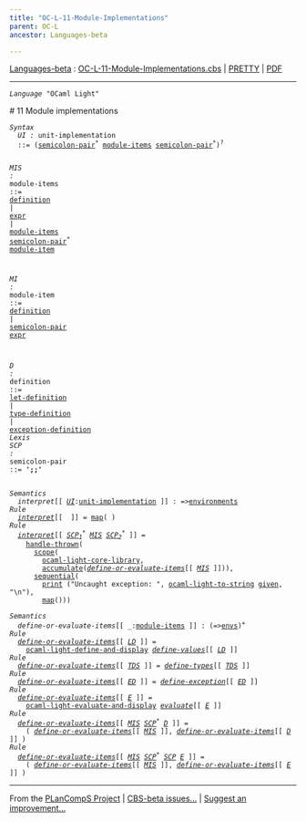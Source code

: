 ```yaml
---
title: "OC-L-11-Module-Implementations"
parent: OC-L
ancestor: Languages-beta

---
```


[Languages-beta] : [OC-L-11-Module-Implementations.cbs] \| [PRETTY] \| [PDF]


----
<div class="highlighter-rouge"><pre class="highlight"><code><i class="keyword">Language</i> <span id="Language_OCaml Light">"OCaml Light"</span></code></pre></div>
# <span id="SectionNumber_11">11</span> Module implementations


<div class="highlighter-rouge"><pre class="highlight"><code><i class="keyword">Syntax</i>
  <i class="keyword"></i><i class="var"><i class="var"><span id="VariableStem_UI">UI</span></i> :</i> <span class="syn-name"><span id="SyntaxName_unit-implementation">unit-implementation</span></span>
  ::= (<span class="syn-name"><a href="#SyntaxName_semicolon-pair">semicolon-pair</a></span><sup class="sup">*</sup> <span class="syn-name"><a href="#SyntaxName_module-items">module-items</a></span> <span class="syn-name"><a href="#SyntaxName_semicolon-pair">semicolon-pair</a></span><sup class="sup">*</sup>)<sup class="sup">?</sup>
  
  <i class="keyword"></i><i class="var"><i class="var"><span id="VariableStem_MIS">MIS</span></i> :</i> <span class="syn-name"><span id="SyntaxName_module-items">module-items</span></span> 
  ::= <span class="syn-name"><a href="#SyntaxName_definition">definition</a></span>
    | <span class="syn-name"><a href="../OC-L-07-Expressions/index.html#SyntaxName_expr">expr</a></span>
    | <span class="syn-name"><a href="#SyntaxName_module-items">module-items</a></span> <span class="syn-name"><a href="#SyntaxName_semicolon-pair">semicolon-pair</a></span><sup class="sup">*</sup> <span class="syn-name"><a href="#SyntaxName_module-item">module-item</a></span>

  <i class="keyword"></i><i class="var"><i class="var"><span id="VariableStem_MI">MI</span></i> :</i> <span class="syn-name"><span id="SyntaxName_module-item">module-item</span></span>
  ::= <span class="syn-name"><a href="#SyntaxName_definition">definition</a></span>
    | <span class="syn-name"><a href="#SyntaxName_semicolon-pair">semicolon-pair</a></span> <span class="syn-name"><a href="../OC-L-07-Expressions/index.html#SyntaxName_expr">expr</a></span>

  <i class="keyword"></i><i class="var"><i class="var"><span id="VariableStem_D">D</span></i> :</i> <span class="syn-name"><span id="SyntaxName_definition">definition</span></span>
  ::= <span class="syn-name"><a href="../OC-L-07-Expressions/index.html#SyntaxName_let-definition">let-definition</a></span>
    | <span class="syn-name"><a href="../OC-L-08-Type-and-Exception-Definitions/index.html#SyntaxName_type-definition">type-definition</a></span>
    | <span class="syn-name"><a href="../OC-L-08-Type-and-Exception-Definitions/index.html#SyntaxName_exception-definition">exception-definition</a></span>
<i class="keyword">Lexis</i>
  <i class="keyword"></i><i class="var"><i class="var"><span id="VariableStem_SCP">SCP</span></i> :</i> <span class="syn-name"><span id="SyntaxName_semicolon-pair">semicolon-pair</span></span> ::= <b class="atom">';;'</b></code></pre></div>

<div class="highlighter-rouge"><pre class="highlight"><code><i class="keyword">Semantics</i>
  <i class="sem-name"><span id="SemanticsName_interpret">interpret</span></i>[[ <span id="Variable131_UI"><i class="var"><a href="#VariableStem_UI">UI</a></i></span>:<span class="syn-name"><a href="#SyntaxName_unit-implementation">unit-implementation</a></span> ]] : =><span class="name"><a href="../../../../../Funcons-beta/Computations/Normal/Binding/index.html#Name_environments">environments</a></span>
<i class="keyword">Rule</i>
  <i class="sem-name"><a href="#SemanticsName_interpret">interpret</a></i>[[  ]] = <span class="name"><a href="../../../../../Funcons-beta/Values/Composite/Maps/index.html#Name_map">map</a></span>( )
<i class="keyword">Rule</i>
  <i class="sem-name"><a href="#SemanticsName_interpret">interpret</a></i>[[ <span id="Variable164_SCP1*"><i class="var"><a href="#VariableStem_SCP">SCP</a><sub class="sub">1</sub><sup class="sup">*</sup></i></span> <span id="Variable169_MIS"><i class="var"><a href="#VariableStem_MIS">MIS</a></i></span> <span id="Variable176_SCP2*"><i class="var"><a href="#VariableStem_SCP">SCP</a><sub class="sub">2</sub><sup class="sup">*</sup></i></span> ]] = 
    <span class="name"><a href="../../../../../Funcons-beta/Computations/Abnormal/Throwing/index.html#Name_handle-thrown">handle-thrown</a></span>(
      <span class="name"><a href="../../../../../Funcons-beta/Computations/Normal/Binding/index.html#Name_scope">scope</a></span>(
        <span class="name"><a href="../OC-L-12-Core-Library/index.html#Name_ocaml-light-core-library">ocaml-light-core-library</a></span>,
        <span class="name"><a href="../../../../../Funcons-beta/Computations/Normal/Binding/index.html#Name_accumulate">accumulate</a></span>(<i class="sem-name"><a href="#SemanticsName_define-or-evaluate-items">define-or-evaluate-items</a></i>[[ <a href="#Variable169_MIS"><i class="var">MIS</i></a> ]])),
      <span class="name"><a href="../../../../../Funcons-beta/Computations/Normal/Flowing/index.html#Name_sequential">sequential</a></span>(
        <span class="name"><a href="../../../../../Funcons-beta/Computations/Normal/Interacting/index.html#Name_print">print</a></span> ("Uncaught exception: ", <span class="name"><a href="../OC-L-12-Core-Library/index.html#Name_ocaml-light-to-string">ocaml-light-to-string</a></span> <span class="name"><a href="../../../../../Funcons-beta/Computations/Normal/Giving/index.html#Name_given">given</a></span>, "\n"),
        <span class="name"><a href="../../../../../Funcons-beta/Values/Composite/Maps/index.html#Name_map">map</a></span>()))</code></pre></div>

<div class="highlighter-rouge"><pre class="highlight"><code><i class="keyword">Semantics</i>
  <i class="sem-name"><span id="SemanticsName_define-or-evaluate-items">define-or-evaluate-items</span></i>[[ _:<span class="syn-name"><a href="#SyntaxName_module-items">module-items</a></span> ]] : (=><span class="name"><a href="../../../../../Funcons-beta/Computations/Normal/Binding/index.html#Name_envs">envs</a></span>)<sup class="sup">+</sup>
<i class="keyword">Rule</i>
  <i class="sem-name"><a href="#SemanticsName_define-or-evaluate-items">define-or-evaluate-items</a></i>[[ <span id="Variable283_LD"><i class="var"><a href="../OC-L-07-Expressions/index.html#VariableStem_LD">LD</a></i></span> ]] =
    <span class="name"><a href="../OC-L-12-Core-Library/index.html#Name_ocaml-light-define-and-display">ocaml-light-define-and-display</a></span> <i class="sem-name"><a href="../OC-L-07-Expressions/index.html#SemanticsName_define-values">define-values</a></i>[[ <a href="#Variable283_LD"><i class="var">LD</i></a> ]]
<i class="keyword">Rule</i>
  <i class="sem-name"><a href="#SemanticsName_define-or-evaluate-items">define-or-evaluate-items</a></i>[[ <span id="Variable314_TDS"><i class="var"><a href="../OC-L-08-Type-and-Exception-Definitions/index.html#VariableStem_TDS">TDS</a></i></span> ]] = <i class="sem-name"><a href="../OC-L-08-Type-and-Exception-Definitions/index.html#SemanticsName_define-types">define-types</a></i>[[ <a href="#Variable314_TDS"><i class="var">TDS</i></a> ]]
<i class="keyword">Rule</i>
  <i class="sem-name"><a href="#SemanticsName_define-or-evaluate-items">define-or-evaluate-items</a></i>[[ <span id="Variable343_ED"><i class="var"><a href="../OC-L-08-Type-and-Exception-Definitions/index.html#VariableStem_ED">ED</a></i></span> ]] = <i class="sem-name"><a href="../OC-L-08-Type-and-Exception-Definitions/index.html#SemanticsName_define-exception">define-exception</a></i>[[ <a href="#Variable343_ED"><i class="var">ED</i></a> ]]
<i class="keyword">Rule</i>
  <i class="sem-name"><a href="#SemanticsName_define-or-evaluate-items">define-or-evaluate-items</a></i>[[ <span id="Variable372_E"><i class="var"><a href="../OC-L-07-Expressions/index.html#VariableStem_E">E</a></i></span> ]] =
    <span class="name"><a href="../OC-L-12-Core-Library/index.html#Name_ocaml-light-evaluate-and-display">ocaml-light-evaluate-and-display</a></span> <i class="sem-name"><a href="../OC-L-07-Expressions/index.html#SemanticsName_evaluate">evaluate</a></i>[[ <a href="#Variable372_E"><i class="var">E</i></a> ]]
<i class="keyword">Rule</i>
  <i class="sem-name"><a href="#SemanticsName_define-or-evaluate-items">define-or-evaluate-items</a></i>[[ <span id="Variable403_MIS"><i class="var"><a href="#VariableStem_MIS">MIS</a></i></span> <span id="Variable409_SCP*"><i class="var"><a href="#VariableStem_SCP">SCP</a><sup class="sup">*</sup></i></span> <span id="Variable414_D"><i class="var"><a href="#VariableStem_D">D</a></i></span> ]] =
    ( <i class="sem-name"><a href="#SemanticsName_define-or-evaluate-items">define-or-evaluate-items</a></i>[[ <a href="#Variable403_MIS"><i class="var">MIS</i></a> ]], <i class="sem-name"><a href="#SemanticsName_define-or-evaluate-items">define-or-evaluate-items</a></i>[[ <a href="#Variable414_D"><i class="var">D</i></a> ]] )
<i class="keyword">Rule</i>
  <i class="sem-name"><a href="#SemanticsName_define-or-evaluate-items">define-or-evaluate-items</a></i>[[ <span id="Variable463_MIS"><i class="var"><a href="#VariableStem_MIS">MIS</a></i></span> <span id="Variable469_SCP*"><i class="var"><a href="#VariableStem_SCP">SCP</a><sup class="sup">*</sup></i></span> <span id="Variable474_SCP"><i class="var"><a href="#VariableStem_SCP">SCP</a></i></span> <span id="Variable479_E"><i class="var"><a href="../OC-L-07-Expressions/index.html#VariableStem_E">E</a></i></span> ]] =
    ( <i class="sem-name"><a href="#SemanticsName_define-or-evaluate-items">define-or-evaluate-items</a></i>[[ <a href="#Variable463_MIS"><i class="var">MIS</i></a> ]], <i class="sem-name"><a href="#SemanticsName_define-or-evaluate-items">define-or-evaluate-items</a></i>[[ <a href="#Variable479_E"><i class="var">E</i></a> ]] )</code></pre></div>



[Funcons-beta]: /CBS-beta/docs/Funcons-beta
  "FUNCONS-BETA"
[Unstable-Funcons-beta]: /CBS-beta/docs/Unstable-Funcons-beta
  "UNSTABLE-FUNCONS-BETA"
[Languages-beta]: /CBS-beta/docs/Languages-beta
  "LANGUAGES-BETA"
[Unstable-Languages-beta]: /CBS-beta/docs/Unstable-Languages-beta
  "UNSTABLE-LANGUAGES-BETA"
[CBS-beta]: /CBS-beta
  "CBS-BETA"
[OC-L-11-Module-Implementations.cbs]: https://github.com/plancomps/CBS-beta/blob/math/Languages-beta/OCaml-Light/OC-L-cbs/OC-L/OC-L-11-Module-Implementations/OC-L-11-Module-Implementations.cbs
  "CBS SOURCE FILE ON GITHUB"
[PLAIN]: /CBS-beta/docs/Languages-beta/OCaml-Light/OC-L-cbs/OC-L/OC-L-11-Module-Implementations
  "CBS SOURCE WEB PAGE"
[PRETTY]: /CBS-beta/math/Languages-beta/OCaml-Light/OC-L-cbs/OC-L/OC-L-11-Module-Implementations
  "CBS-KATEX WEB PAGE"
[PDF]: /CBS-beta/math/Languages-beta/OCaml-Light/OC-L-cbs/OC-L/OC-L-11-Module-Implementations/OC-L-11-Module-Implementations.pdf
  "CBS-LATEX PDF FILE"
[PLanCompS Project]: https://plancomps.github.io
  "PROGRAMMING LANGUAGE COMPONENTS AND SPECIFICATIONS PROJECT HOME PAGE"

____

From the [PLanCompS Project] | [CBS-beta issues...] | [Suggest an improvement...]

[CBS-beta issues...]: https://github.com/plancomps/CBS-beta/issues
   "CBS-BETA ISSUE REPORTS ON GITHUB"
 [Suggest an improvement...]: mailto:plancomps@gmail.com?Subject=CBS-beta%20-%20comment&Body=Re%3A%20CBS-beta%20specification%20at%20OC-L/OC-L-11-Module-Implementations/OC-L-11-Module-Implementations.cbs%0A%0AComment/Query/Issue/Suggestion%3A%0A%0A%0ASignature%3A%0A
   "GENERATE AN EMAIL TEMPLATE"
